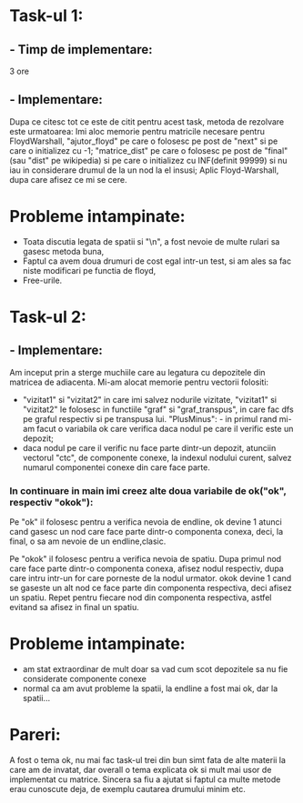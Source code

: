 # Task-ul 1: 
## - Timp de implementare:
  3 ore
## - Implementare: 
Dupa ce citesc tot ce este de citit pentru acest task, metoda de rezolvare este urmatoarea: Imi aloc memorie pentru matricile necesare pentru FloydWarshall,
"ajutor_floyd" pe care o folosesc pe post de "next" si pe care o initializez cu -1; "matrice_dist" pe care o folosesc pe post de "final"(sau "dist" pe wikipedia) si pe care
o initializez cu INF(definit 99999) si nu iau in considerare drumul de la un nod la el insusi; Aplic Floyd-Warshall, dupa care afisez ce mi se cere.

# Probleme intampinate: 
   - Toata discutia legata de spatii si "\n", a fost nevoie de multe rulari sa gasesc metoda buna,
   - Faptul ca avem doua drumuri de cost egal intr-un test, si am ales sa fac niste modificari pe functia de floyd,
   - Free-urile.
# Task-ul 2: 
## - Implementare: 
Am inceput prin a sterge muchiile care au legatura cu depozitele din matricea de adiacenta. Mi-am alocat memorie pentru vectorii folositi: 
- "vizitat1" si "vizitat2" in care imi salvez nodurile vizitate, "vizitat1" si "vizitat2" le folosesc in functiile "graf" si "graf_transpus", in care fac dfs pe graful 
respectiv si pe transpusa lui. "PlusMinus": - in primul rand mi-am facut o variabila ok care verifica daca nodul pe care il verific este un depozit;
- daca nodul pe care il verific nu face parte dintr-un depozit, atunciin vectorul "ctc", de componente conexe, la indexul nodului curent, salvez numarul componentei 
conexe din care face parte.

### In continuare in main imi creez alte doua variabile de ok("ok", respectiv "okok"):

  Pe "ok" il folosesc pentru a verifica nevoia de endline, ok devine 1 atunci cand gasesc un nod care face parte dintr-o componenta conexa, 
deci, la final, o sa am nevoie de un endline,clasic.

  Pe "okok" il folosesc pentru a verifica nevoia de spatiu. Dupa primul nod care face parte dintr-o componenta conexa, afisez nodul respectiv, 
dupa care intru intr-un for care porneste de la nodul urmator.
okok devine 1 cand se gaseste un alt nod ce face parte din componenta respectiva, deci afisez un spatiu. 
Repet pentru fiecare nod din componenta respectiva, astfel evitand sa afisez in final un spatiu.

# Probleme intampinate: 
   - am stat extraordinar de mult doar sa vad cum scot depozitele sa nu fie considerate componente conexe
   - normal ca am avut probleme la spatii, la endline a fost mai ok, dar la spatii...

# Pareri:
A fost o tema ok, nu mai fac task-ul trei din bun simt fata de alte materii la care am de invatat, dar overall o tema explicata ok si mult mai usor de implementat cu matrice. 
Sincera sa fiu a ajutat si faptul ca multe metode erau cunoscute deja, de exemplu cautarea drumului minim etc.
